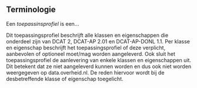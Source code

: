 <h2>Terminologie</h2>
<p>Een <em>toepassinsprofiel</em> is een...</p>
<p>Dit toepassingsprofiel beschrijft alle klassen en eigenschappen die onderdeel zijn van DCAT
        2, DCAT-AP 2.01 en DCAT-AP-DONL 1.1. Per klasse en eigenschap beschrijft het
        toepassingsprofiel of deze verplicht, aanbevolen of optioneel moet/mag worden aangeleverd.
        Ook sluit het toepassingsprofiel de aanlevering van enkele klassen en eigenschappen uit. Dit
        betekent dat ze niet aangeleverd kunnen worden en dus ook niet worden weergegeven op
        data.overheid.nl. De reden hiervoor wordt bij de desbetreffende klasse of eigenschap
        toegelicht.</p>
